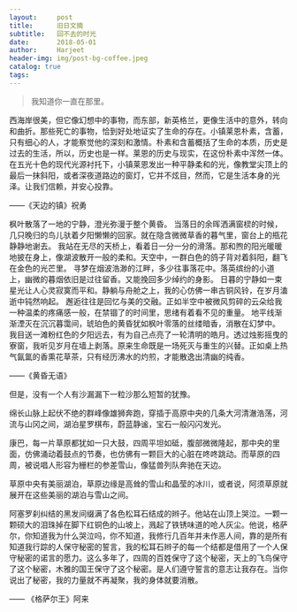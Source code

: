 ```yaml
---
layout:     post
title:      旧日文摘
subtitle:   回不去的时光
date:       2018-05-01
author:     Harjeet
header-img: img/post-bg-coffee.jpeg
catalog: true
tags:
---
```


> 我知道你一直在那里。

西海岸很美，但它像幻想中的事物，而东部，新英格兰，更像生活中的意外，转向和曲折。那些死亡的事物，恰到好处地证实了生命的存在。小镇莱恩朴素，含蓄，只有细心的人，才能察觉他的深刻和激情。朴素和含蓄概括了生命的本质，历史是过去的生活，所以，历史也是一样。莱恩的历史与现实，在这份朴素中浑然一体。在五光十色的现代光源衬托下，小镇莱恩发出一种平静柔和的光，像教堂尖顶上的最后一抹斜阳，或者深夜道路边的窗灯，它并不炫目，然而，它是生活本身的光泽。让我们信赖，并安心投靠。
   
——《天边的镇》祝勇

枫叶散落了一地的宁静，澄光弥漫于整个黄昏。
当落日的余晖洒满窗棂的时候，几只晚归的鸟儿驮着夕阳懒懒的回家。就在隐含微微草香的暮气里，窗台上的瓶花静静地谢去。
我站在无尽的天桥上，看着日一分一分的滑落。那和煦的阳光暖暖地披在身上，像湖波散开一般的柔和。天空中，一群白色的鸽子背对着斜阳，翻飞在金色的光芒里。
寻梦在烟波浩渺的江畔，多少往事落花中。落英缤纷的小道上，幽微的暮烟依旧是过往留香。又能挽回多少绰约的身影。
日暮的宁静如一束星光让人心灵寂寞而平和。静躺与舟舱之上，我的心仿佛一串古铜风铃，在岁月溘逝中钝然响起。
邂逅往往是回忆与美的交融。正如半空中被微风剪碎的云朵给我一种温柔的疼痛感一般，在禁锢了的时间里，思绪有着看不见的重量。
地平线渐渐湮灭在沉沉暮霭间，琥珀色的黄昏犹如枫叶零落的丝缕暗香，消散在幻梦中。
我目送一滩粉红色的夕阳远去，有为自己点亮了一轮清明的皓月。透过烛影摇曳的寮窗，我听见岁月在墙上剥落。原来生命既是一场死灭与重生的兴替。正如桌上热气氤氲的香熏花草茶，只有经历沸水的灼煎，才能散逸出清幽的纯香。

——《黄昏无语》

但是，没有一个人有沙漏漏下一粒沙那么短暂的犹豫。

绵长山脉上起伏不绝的群峰像雄狮奔跑，穿插于高原中央的几条大河清澈浩荡，河流与山冈之间，湖泊星罗棋布，蔚蓝静谧，宝石一般闪闪发光。

康巴，每一片草原都犹如一只大鼓，四周平坦如砥，腹部微微隆起，那中央的里面，仿佛涌动着鼓点的节奏，也仿佛有一颗巨大的心脏在咚咚跳动。而草原的四周，被说唱人形容为栅栏的参差雪山，像猛兽列队奔驰在天边。

草原中央有美丽湖泊，草原边缘是高耸的雪山和晶莹的冰川，或者说，阿须草原就展开在这些美丽的湖泊与雪山之间。

阿塞罗刹纠结的黑发间缀满了各色松耳石结成的辫子。他站在山顶上哭泣。一颗一颗硕大的泪珠掉在脚下红铜色的山坡上，溅起了铁锈味道的呛人灰尘。他说，格萨尔，你知道我为什么哭泣吗，你不知道，我修行几百年并未作恶人间，靠的是所有知道我行踪的人保守秘密的誓言，我的松耳石辫子的每一个结都是借用了一个人保守秘密的诺言的愿力。这么多年了，四周的百姓保守了这个秘密，天上的飞鸟保守了这个秘密，木雅的国王保守了这个秘密。是人们遵守誓言的意志让我存在。当你说出了秘密，我的力量就不再凝聚，我的身体就要消散。

—— 《格萨尔王》阿来
